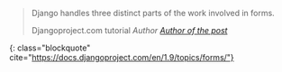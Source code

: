 [//]: # "snippet to copy&paste in articles to generate a quote/cite Html5 compliant"

> Django handles three distinct parts of the work involved in forms.
> <footer class="blockquote-footer">
>   Djangoproject.com tutorial
>   <cite>
>     Author
>     <a href="https://docs.djangoproject.com/en/1.9/topics/forms/">
>       Author of the post
>     </a>
>   </cite>
> </footer>
{: class="blockquote" cite="https://docs.djangoproject.com/en/1.9/topics/forms/"}

